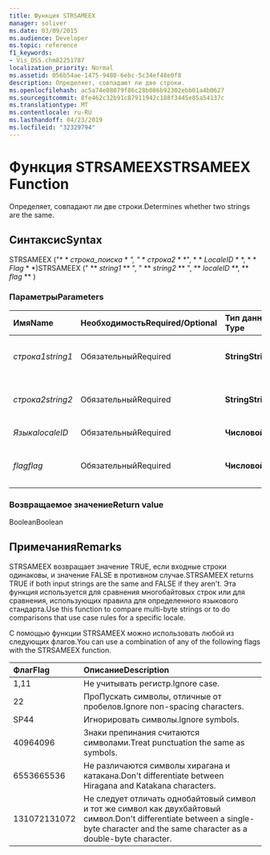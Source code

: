 ```yaml
---
title: Функция STRSAMEEX
manager: soliver
ms.date: 03/09/2015
ms.audience: Developer
ms.topic: reference
f1_keywords:
- Vis_DSS.chm82251787
localization_priority: Normal
ms.assetid: 056b54ae-1475-9480-6ebc-5c34ef48e0f8
description: Определяет, совпадают ли две строки.
ms.openlocfilehash: ac5a74e08079f86c28b086b92302ebb01a4b0627
ms.sourcegitcommit: 8fe462c32b91c87911942c188f3445e85a54137c
ms.translationtype: MT
ms.contentlocale: ru-RU
ms.lasthandoff: 04/23/2019
ms.locfileid: "32329794"
---
```

# <a name="strsameex-function"></a><span data-ttu-id="72f8d-103">Функция STRSAMEEX</span><span class="sxs-lookup"><span data-stu-id="72f8d-103">STRSAMEEX Function</span></span>

<span data-ttu-id="72f8d-104">Определяет, совпадают ли две строки.</span><span class="sxs-lookup"><span data-stu-id="72f8d-104">Determines whether two strings are the same.</span></span>
  
## <a name="syntax"></a><span data-ttu-id="72f8d-105">Синтаксис</span><span class="sxs-lookup"><span data-stu-id="72f8d-105">Syntax</span></span>

<span data-ttu-id="72f8d-106">STRSAMEEX ("\* \* *строка_поиска* \* *", "* \* *строка2* \* \*", \* \* *LocaleID* \* \*, \* \* *Flag* \* \*)</span><span class="sxs-lookup"><span data-stu-id="72f8d-106">STRSAMEEX (" \*\* *string1* \*\* ", " \*\* *string2* \*\* ", \*\* *localeID* \*\*, \*\* *flag* \*\* )</span></span> 
  
### <a name="parameters"></a><span data-ttu-id="72f8d-107">Параметры</span><span class="sxs-lookup"><span data-stu-id="72f8d-107">Parameters</span></span>

|<span data-ttu-id="72f8d-108">**Имя**</span><span class="sxs-lookup"><span data-stu-id="72f8d-108">**Name**</span></span>|<span data-ttu-id="72f8d-109">**Необходимость**</span><span class="sxs-lookup"><span data-stu-id="72f8d-109">**Required/Optional**</span></span>|<span data-ttu-id="72f8d-110">**Тип данных**</span><span class="sxs-lookup"><span data-stu-id="72f8d-110">**Data Type**</span></span>|<span data-ttu-id="72f8d-111">**Описание**</span><span class="sxs-lookup"><span data-stu-id="72f8d-111">**Description**</span></span>|
|:-----|:-----|:-----|:-----|
| <span data-ttu-id="72f8d-112">_строка1_</span><span class="sxs-lookup"><span data-stu-id="72f8d-112">_string1_</span></span> <br/> |<span data-ttu-id="72f8d-113">Обязательный</span><span class="sxs-lookup"><span data-stu-id="72f8d-113">Required</span></span>  <br/> |<span data-ttu-id="72f8d-114">**String**</span><span class="sxs-lookup"><span data-stu-id="72f8d-114">**String**</span></span> <br/> |<span data-ttu-id="72f8d-115">Первая сравниваемая строка.</span><span class="sxs-lookup"><span data-stu-id="72f8d-115">The first string to compare.</span></span>  <br/> |
| <span data-ttu-id="72f8d-116">_строка2_</span><span class="sxs-lookup"><span data-stu-id="72f8d-116">_string2_</span></span> <br/> |<span data-ttu-id="72f8d-117">Обязательный</span><span class="sxs-lookup"><span data-stu-id="72f8d-117">Required</span></span>  <br/> |<span data-ttu-id="72f8d-118">**String**</span><span class="sxs-lookup"><span data-stu-id="72f8d-118">**String**</span></span> <br/> | <span data-ttu-id="72f8d-119">Вторая сравниваемая строка.</span><span class="sxs-lookup"><span data-stu-id="72f8d-119">The second string to compare.</span></span>  <br/> |
| <span data-ttu-id="72f8d-120">_Языка_</span><span class="sxs-lookup"><span data-stu-id="72f8d-120">_localeID_</span></span> <br/> |<span data-ttu-id="72f8d-121">Обязательный</span><span class="sxs-lookup"><span data-stu-id="72f8d-121">Required</span></span>  <br/> |<span data-ttu-id="72f8d-122">**Числовой**</span><span class="sxs-lookup"><span data-stu-id="72f8d-122">**Numeric**</span></span> <br/> |<span data-ttu-id="72f8d-123">Код языка.</span><span class="sxs-lookup"><span data-stu-id="72f8d-123">The locale ID code.</span></span>  <br/> |
| <span data-ttu-id="72f8d-124">_flag_</span><span class="sxs-lookup"><span data-stu-id="72f8d-124">_flag_</span></span> <br/> |<span data-ttu-id="72f8d-125">Обязательный</span><span class="sxs-lookup"><span data-stu-id="72f8d-125">Required</span></span>  <br/> |<span data-ttu-id="72f8d-126">**Числовой**</span><span class="sxs-lookup"><span data-stu-id="72f8d-126">**Numeric**</span></span> <br/> | <span data-ttu-id="72f8d-127">Бит, указывающий тип сравнения.</span><span class="sxs-lookup"><span data-stu-id="72f8d-127">A bit that specifies the type of comparison.</span></span>  <br/> |
   
### <a name="return-value"></a><span data-ttu-id="72f8d-128">Возвращаемое значение</span><span class="sxs-lookup"><span data-stu-id="72f8d-128">Return value</span></span>

<span data-ttu-id="72f8d-129">Boolean</span><span class="sxs-lookup"><span data-stu-id="72f8d-129">Boolean</span></span>
  
## <a name="remarks"></a><span data-ttu-id="72f8d-130">Примечания</span><span class="sxs-lookup"><span data-stu-id="72f8d-130">Remarks</span></span>

<span data-ttu-id="72f8d-131">STRSAMEEX возвращает значение TRUE, если входные строки одинаковы, и значение FALSE в противном случае.</span><span class="sxs-lookup"><span data-stu-id="72f8d-131">STRSAMEEX returns TRUE if both input strings are the same and FALSE if they aren't.</span></span> <span data-ttu-id="72f8d-132">Эта функция используется для сравнения многобайтовых строк или для сравнения, использующих правила для определенного языкового стандарта.</span><span class="sxs-lookup"><span data-stu-id="72f8d-132">Use this function to compare multi-byte strings or to do comparisons that use case rules for a specific locale.</span></span>
  
<span data-ttu-id="72f8d-133">С помощью функции STRSAMEEX можно использовать любой из следующих флагов.</span><span class="sxs-lookup"><span data-stu-id="72f8d-133">You can use a combination of any of the following flags with the STRSAMEEX function.</span></span>
  
|<span data-ttu-id="72f8d-134">**Флаг**</span><span class="sxs-lookup"><span data-stu-id="72f8d-134">**Flag**</span></span>|<span data-ttu-id="72f8d-135">**Описание**</span><span class="sxs-lookup"><span data-stu-id="72f8d-135">**Description**</span></span>|
|:-----|:-----|
|<span data-ttu-id="72f8d-136">1,1</span><span class="sxs-lookup"><span data-stu-id="72f8d-136">1</span></span>  <br/> |<span data-ttu-id="72f8d-137">Не учитывать регистр.</span><span class="sxs-lookup"><span data-stu-id="72f8d-137">Ignore case.</span></span>  <br/> |
|<span data-ttu-id="72f8d-138">2</span><span class="sxs-lookup"><span data-stu-id="72f8d-138">2</span></span>  <br/> |<span data-ttu-id="72f8d-139">ПроПускать символы, отличные от пробелов.</span><span class="sxs-lookup"><span data-stu-id="72f8d-139">Ignore non-spacing characters.</span></span>  <br/> |
|<span data-ttu-id="72f8d-140">SP4</span><span class="sxs-lookup"><span data-stu-id="72f8d-140">4</span></span>  <br/> |<span data-ttu-id="72f8d-141">Игнорировать символы.</span><span class="sxs-lookup"><span data-stu-id="72f8d-141">Ignore symbols.</span></span>  <br/> |
|<span data-ttu-id="72f8d-142">4096</span><span class="sxs-lookup"><span data-stu-id="72f8d-142">4096</span></span>  <br/> |<span data-ttu-id="72f8d-143">Знаки препинания считаются символами.</span><span class="sxs-lookup"><span data-stu-id="72f8d-143">Treat punctuation the same as symbols.</span></span>  <br/> |
|<span data-ttu-id="72f8d-144">65536</span><span class="sxs-lookup"><span data-stu-id="72f8d-144">65536</span></span>  <br/> |<span data-ttu-id="72f8d-145">Не различаются символы хирагана и катакана.</span><span class="sxs-lookup"><span data-stu-id="72f8d-145">Don't differentiate between Hiragana and Katakana characters.</span></span>  <br/> |
|<span data-ttu-id="72f8d-146">131072</span><span class="sxs-lookup"><span data-stu-id="72f8d-146">131072</span></span>  <br/> |<span data-ttu-id="72f8d-147">Не следует отличать однобайтовый символ и тот же символ как двухбайтовый символ.</span><span class="sxs-lookup"><span data-stu-id="72f8d-147">Don't differentiate between a single-byte character and the same character as a double-byte character.</span></span>  <br/> |
   

